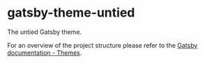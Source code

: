 # gatsby-theme-untied
The untied Gatsby theme.

For an overview of the project structure please refer to the [Gatsby documentation - Themes](https://www.gatsbyjs.org/docs/themes/).
